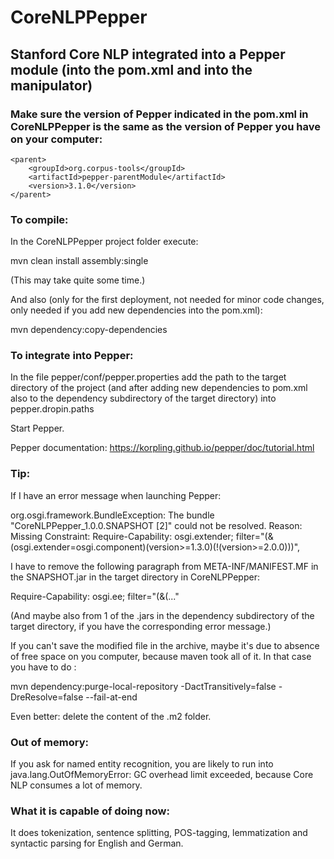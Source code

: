 # CoreNLPPepper


## Stanford Core NLP integrated into a Pepper module (into the pom.xml and into the manipulator)

### Make sure the version of Pepper indicated in the pom.xml in CoreNLPPepper is the same as the version of Pepper you have on  your computer:

```
<parent>
	<groupId>org.corpus-tools</groupId>
	<artifactId>pepper-parentModule</artifactId>
	<version>3.1.0</version>
</parent>
```

### To compile:

In the CoreNLPPepper project folder execute:

mvn clean install assembly:single

(This may take quite some time.)

And also (only for the first deployment, not needed for minor code changes, only needed if you add new dependencies into the pom.xml):

mvn dependency:copy-dependencies


### To integrate into Pepper:

In the file pepper/conf/pepper.properties add the path to the target directory of the project (and after adding new dependencies to pom.xml also to the dependency subdirectory of the target directory) into pepper.dropin.paths

Start Pepper.

Pepper documentation: https://korpling.github.io/pepper/doc/tutorial.html


### Tip:

If I have an error message when launching Pepper:

org.osgi.framework.BundleException: The bundle "CoreNLPPepper_1.0.0.SNAPSHOT [2]" could not be resolved. Reason: Missing Constraint: Require-Capability: osgi.extender; filter="(&(osgi.extender=osgi.component)(version>=1.3.0)(!(version>=2.0.0)))",

I have to remove the following paragraph from META-INF/MANIFEST.MF in the SNAPSHOT.jar in the target directory in CoreNLPPepper:

Require-Capability: osgi.ee; filter="(&(..."

(And maybe also from 1 of the .jars in the dependency subdirectory of the target directory, if you have the corresponding error message.)


If you can't save the modified file in the archive, maybe it's due to absence of free space on you computer, because maven took all of it. In that case you have to do :

mvn dependency:purge-local-repository -DactTransitively=false -DreResolve=false --fail-at-end

Even better: delete the content of the .m2 folder.


### Out of memory:

If you ask for named entity recognition, you are likely to run into java.lang.OutOfMemoryError: GC overhead limit exceeded, because Core NLP consumes a lot of memory. 


### What it is capable of doing now:

It does tokenization, sentence splitting, POS-tagging, lemmatization and syntactic parsing for English and German.